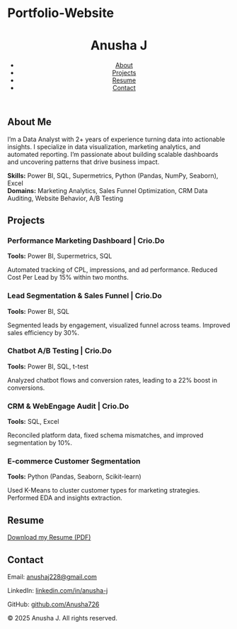 # Portfolio-Website

<!DOCTYPE html>
<html lang="en">
<head>
  <meta charset="UTF-8" />
  <meta name="viewport" content="width=device-width, initial-scale=1.0" />
  <title>Anusha J | Data Analyst Portfolio</title>
  <link rel="stylesheet" href="style.css" />
  <script src="https://kit.fontawesome.com/a076d05399.js" crossorigin="anonymous"></script>
</head>
<body>
  <!-- Navbar -->
  <header>
    <h1>Anusha J</h1>
    <nav>
      <ul>
        <li><a href="#about">About</a></li>
        <li><a href="#projects">Projects</a></li>
        <li><a href="#resume">Resume</a></li>
        <li><a href="#contact">Contact</a></li>
      </ul>
    </nav>
  </header>

  <!-- About Section -->
  <section id="about">
    <h2>About Me</h2>
    <p>
      I’m a Data Analyst with 2+ years of experience turning data into actionable insights.
      I specialize in data visualization, marketing analytics, and automated reporting.
      I’m passionate about building scalable dashboards and uncovering patterns that drive business impact.
    </p>
    <p>
      <strong>Skills:</strong> Power BI, SQL, Supermetrics, Python (Pandas, NumPy, Seaborn), Excel<br />
      <strong>Domains:</strong> Marketing Analytics, Sales Funnel Optimization, CRM Data Auditing, Website Behavior, A/B Testing
    </p>
  </section>

  <!-- Projects Section -->
  <section id="projects">
    <h2>Projects</h2>
    <div class="project">
      <h3>Performance Marketing Dashboard | Crio.Do</h3>
      <p><strong>Tools:</strong> Power BI, Supermetrics, SQL</p>
      <p>Automated tracking of CPL, impressions, and ad performance. Reduced Cost Per Lead by 15% within two months.</p>
    </div>
    <div class="project">
      <h3>Lead Segmentation & Sales Funnel | Crio.Do</h3>
      <p><strong>Tools:</strong> Power BI, SQL</p>
      <p>Segmented leads by engagement, visualized funnel across teams. Improved sales efficiency by 30%.</p>
    </div>
    <div class="project">
      <h3>Chatbot A/B Testing | Crio.Do</h3>
      <p><strong>Tools:</strong> Power BI, SQL, t-test</p>
      <p>Analyzed chatbot flows and conversion rates, leading to a 22% boost in conversions.</p>
    </div>
    <div class="project">
      <h3>CRM & WebEngage Audit | Crio.Do</h3>
      <p><strong>Tools:</strong> SQL, Excel</p>
      <p>Reconciled platform data, fixed schema mismatches, and improved segmentation by 10%.</p>
    </div>
    <div class="project">
      <h3>E-commerce Customer Segmentation</h3>
      <p><strong>Tools:</strong> Python (Pandas, Seaborn, Scikit-learn)</p>
      <p>Used K-Means to cluster customer types for marketing strategies. Performed EDA and insights extraction.</p>
    </div>
  </section>

  <!-- Resume Section -->
  <section id="resume">
    <h2>Resume</h2>
    <p><a href="https://github.com/Anusha726/Portfolio/blob/main/Resume%20-%20Anusha%20J.pdf" target="_blank">Download my Resume (PDF)</a></p>
  </section>

  <!-- Contact Section -->
  <section id="contact">
    <h2>Contact</h2>
    <p>Email: <a href="mailto:anushaj228@gmail.com">anushaj228@gmail.com</a></p>
    <p>LinkedIn: <a href="https://linkedin.com/in/anusha-j-b0149b226" target="_blank">linkedin.com/in/anusha-j</a></p>
    <p>GitHub: <a href="https://github.com/Anusha726" target="_blank">github.com/Anusha726</a></p>
  </section>

  <footer>
    <p>© 2025 Anusha J. All rights reserved.</p>
  </footer>
</body>
</html>
